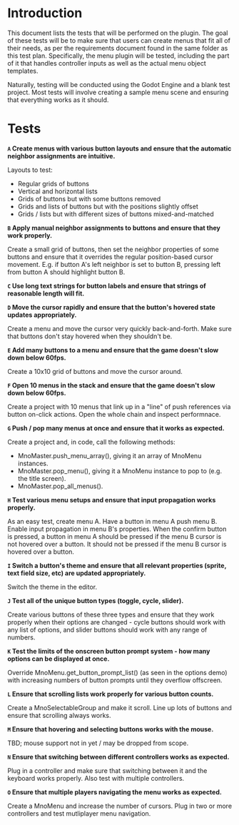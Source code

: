 Introduction
=====

This document lists the tests that will be performed on the plugin. The goal of these tests will be to make sure that users can create menus that fit all of their needs, as per the requirements document found in the same folder as this test plan. Specifically, the menu plugin will be tested, including the part of it that handles controller inputs as well as the actual menu object templates.

Naturally, testing will be conducted using the Godot Engine and a blank test project. Most tests will involve creating a sample menu scene and ensuring that everything works as it should.

Tests
=====

**`A` Create menus with various button layouts and ensure that the automatic neighbor assignments are intuitive.**

Layouts to test:
- Regular grids of buttons
- Vertical and horizontal lists
- Grids of buttons but with some buttons removed
- Grids and lists of buttons but with the positions slightly offset
- Grids / lists but with different sizes of buttons mixed-and-matched

**`B` Apply manual neighbor assignments to buttons and ensure that they work properly.**

Create a small grid of buttons, then set the neighbor properties of some buttons and ensure that it overrides the regular position-based cursor movement. E.g. if button A's left neighbor is set to button B, pressing left from button A should highlight button B.

**`C` Use long text strings for button labels and ensure that strings of reasonable length will fit.**

**`D` Move the cursor rapidly and ensure that the button's hovered state updates appropriately.**

Create a menu and move the cursor very quickly back-and-forth. Make sure that buttons don't stay hovered when they shouldn't be.

**`E` Add many buttons to a menu and ensure that the game doesn't slow down below 60fps.**

Create a 10x10 grid of buttons and move the cursor around.

**`F` Open 10 menus in the stack and ensure that the game doesn't slow down below 60fps.**

Create a project with 10 menus that link up in a "line" of push references via button on-click actions. Open the whole chain and inspect performnace.

**`G` Push / pop many menus at once and ensure that it works as expected.**

Create a project and, in code, call the following methods:
- MnoMaster.push_menu_array(), giving it an array of MnoMenu instances.
- MnoMaster.pop_menu(), giving it a MnoMenu instance to pop to (e.g. the title screen).
- MnoMaster.pop_all_menus().

**`H` Test various menu setups and ensure that input propagation works properly.**

As an easy test, create menu A. Have a button in menu A push menu B. Enable input propagation in menu B's properties. When the confirm button is pressed, a button in menu A should be pressed if the menu B cursor is not hovered over a button. It should not be pressed if the menu B cursor is hovered over a button.

**`I` Switch a button's theme and ensure that all relevant properties (sprite, text field size, etc) are updated appropriately.**

Switch the theme in the editor.

**`J` Test all of the unique button types (toggle, cycle, slider).**

Create various buttons of these three types and ensure that they work properly when their options are changed - cycle buttons should work with any list of options, and slider buttons should work with any range of numbers. 

**`K` Test the limits of the onscreen button prompt system - how many options can be displayed at once.**

Override MnoMenu.get_button_prompt_list() (as seen in the options demo) with increasing numbers of button prompts until they overflow offscreen.

**`L` Ensure that scrolling lists work properly for various button counts.**

Create a MnoSelectableGroup and make it scroll. Line up lots of buttons and ensure that scrolling always works.

**`M` Ensure that hovering and selecting buttons works with the mouse.**

TBD; mouse support not in yet / may be dropped from scope.

**`N` Ensure that switching between different controllers works as expected.**

Plug in a controller and make sure that switching between it and the keyboard works properly. Also test with multiple controllers.

**`O` Ensure that multiple players navigating the menu works as expected.**

Create a MnoMenu and increase the number of cursors. Plug in two or more controllers and test mutliplayer menu navigation.
